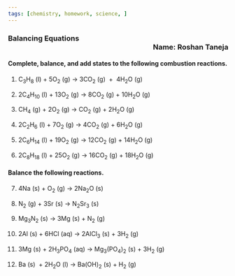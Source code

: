 ```yaml
---
tags: [chemistry, homework, science, ]
---
```


### Balancing Equations <div style="text-align: right">Name: Roshan Taneja</div>

#### Complete, balance, and add states to the following combustion reactions.
1. C<sub>3</sub>H<sub>8</sub> (l) + 5O<sub>2</sub> (g) → 3CO<sub>2</sub> (g)  +  4H<sub>2</sub>O (g)

2. 2C<sub>4</sub>H<sub>10</sub> (l) + 13O<sub>2</sub> (g) → 8CO<sub>2</sub> (g) + 10H<sub>2</sub>O (g)

3. CH<sub>4</sub> (g) + 2O<sub>2</sub> (g) → CO<sub>2</sub> (g) + 2H<sub>2</sub>O (g)

4. 2C<sub>2</sub>H<sub>6</sub> (l) + 7O<sub>2</sub> (g) → 4CO<sub>2</sub> (g) + 6H<sub>2</sub>O (g)

5. 2C<sub>6</sub>H<sub>14</sub> (l) + 19O<sub>2</sub> (g) → 12CO<sub>2</sub> (g) + 14H<sub>2</sub>O (g)

6. 2C<sub>8</sub>H<sub>18</sub> (l) + 25O<sub>2</sub> (g) → 16CO<sub>2</sub> (g) + 18H<sub>2</sub>O (g)

#### Balance the following reactions.

7. 4Na (s) + O<sub>2</sub> (g) → 2Na<sub>2</sub>O (s)

8. N<sub>2</sub> (g) + 3Sr (s) → N<sub>2</sub>Sr<sub>3</sub> (s)

9. Mg<sub>3</sub>N<sub>2</sub> (s) → 3Mg (s) + N<sub>2</sub> (g)

10. 2Al (s) + 6HCl (aq) → 2AlCl<sub>3</sub> (s) + 3H<sub>2</sub> (g)

11. 3Mg (s) + 2H<sub>3</sub>PO<sub>4</sub> (aq) → Mg<sub>3</sub>(PO<sub>4</sub>)<sub>2</sub> (s) + 3H<sub>2</sub> (g)

12. Ba (s)  + 2H<sub>2</sub>O (l) → Ba(OH)<sub>2</sub> (s) + H<sub>2</sub> (g)